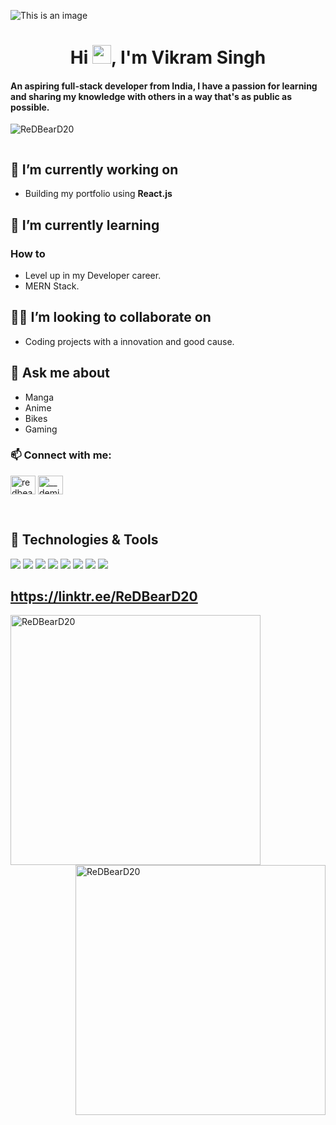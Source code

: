 ![This is an image](https://myoctocat.com/assets/images/base-octocat.svg)
<!--![MasterHead](</images/Pink and Purple Professional LinkedIn Banner.png>)-->

<h1 align="center">Hi <img src="https://raw.githubusercontent.com/MartinHeinz/MartinHeinz/master/wave.gif" width="30px" height="30px">, I'm Vikram Singh </h1>
<h4 align="left">An aspiring full-stack developer from India, I have a passion for learning and sharing my knowledge with others in a way that's as public as possible.</h4>
<p align="left"> <img src="https://komarev.com/ghpvc/?username=ReDBearD20&label=Profile%20views&color=0e75b6&style=flat" alt="ReDBearD20" /> </p>

<p align="left"> <a href="https://twitter.com/" target="blank"><img src="https://img.shields.io/twitter/follow/?logo=twitter&style=for-the-badge" alt="" /></a> </p>

## 🔭 I’m currently working on 
- Building my portfolio using **React.js**

## 🌱 I’m currently learning
### How to
- Level up in my Developer career.
- MERN Stack.

## ✌🏼 I’m looking to collaborate on
- Coding projects with a innovation and good cause.

## 💬 Ask me about
- Manga
- Anime
- Bikes
- Gaming

<h3 align="left">📫 Connect with me:</h3>
<p align="left">
<a href="https://linkedin.com/in/vikram-singh-red" target="blank"><img align="center" src="https://raw.githubusercontent.com/rahuldkjain/github-profile-readme-generator/master/src/images/icons/Social/linked-in-alt.svg" alt="redbeard" height="30" width="40" /></a>
<a href="https://www.instagram.com/__demiurge/" target="blank"><img align="center" src="https://raw.githubusercontent.com/rahuldkjain/github-profile-readme-generator/master/src/images/icons/Social/instagram.svg" alt="__demiurge" height="30" width="40" /></a>
</p>
<br/>


## 🔧 Technologies & Tools
![](https://img.shields.io/badge/code-node.js-brightgreen?style=flat&logo=node.js&logoColor=white&color=2bbc8a)
![](https://img.shields.io/badge/Code-JavaScript-informational?style=flat&logo=javascript&logoColor=white&color=2bbc8a)
![](https://img.shields.io/badge/code-React-brightgreen?style=flat&logo=React&logoColor=white&color=2bbc8a)
![](https://img.shields.io/badge/Code-Redux-informational?style=flat&logo=Redux&logoColor=white&color=2bbc8a)
![](https://img.shields.io/badge/Tools-MySQL-informational?style=flat&logo=MySQL&logoColor=white&color=2bbc8a)
![](https://img.shields.io/badge/Tools-MongoDB-informational?style=flat&logo=MongoDB&logoColor=white&color=2bbc8a)
![](https://img.shields.io/badge/Tools-Firebase-informational?style=flat&logo=Firebase&logoColor=white&color=2bbc8a)
![](https://img.shields.io/badge/Tools-Postman-informational?style=flat&logo=Postman&logoColor=white&color=2bbc8a)
<br/>


## https://linktr.ee/ReDBearD20

<p><img align="left" width=400 src="https://github-readme-stats.vercel.app/api/top-langs?username=ReDBearD20&show_icons=true&locale=en&layout=compact&theme=vue-dark" alt="ReDBearD20" /></p>

<p>&nbsp;<img align="right" width=400 src="https://github-readme-stats.vercel.app/api?username=ReDBearD20&show_icons=true&locale=en&theme=vue-dark" alt="ReDBearD20" /></p>
